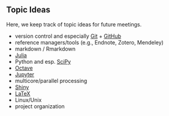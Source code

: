 ## Topic Ideas

Here, we keep track of topic ideas for future meetings.

* version control and especially [Git](https://git-scm.com/) + [GitHub](https://github.com/)
* reference managers/tools (e.g., Endnote, Zotero, Mendeley)
* markdown / Rmarkdown
* [Julia](https://julialang.org/)
* Python and esp. [SciPy](https://www.scipy.org/)
* [Octave](https://www.gnu.org/software/octave/)
* [Jupyter](http://jupyter.org/)
* multicore/parallel processing
* [Shiny](https://shiny.rstudio.com/)
* [LaTeX](https://www.latex-project.org/)
* Linux/Unix
* project organization
